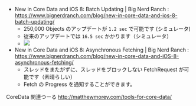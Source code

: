 - New in Core Data and iOS 8: Batch Updating | Big Nerd Ranch : https://www.bignerdranch.com/blog/new-in-core-data-and-ios-8-batch-updating/
  * 250,000 Objects のアップデートが `1.2 sec` で可能です (シミュレータ)
  * 従来のアップデートでは `16.5 sec` かかります（シミュレータ）
  * ![](https://www.bignerdranch.com/img/blog/2014/09/memory-results.png)
- New in Core Data and iOS 8: Asynchronous Fetching | Big Nerd Ranch : https://www.bignerdranch.com/blog/new-in-core-data-and-iOS-8-asynchronous-fetching/
  * スレッドをまたがずに、スレッドをブロックしない FetchRequest が可能です（素晴らしい）
  * Fetch の Progress を通知することができます。

CoreData 関連つーる
http://matthewmorey.com/tools-for-core-data/

